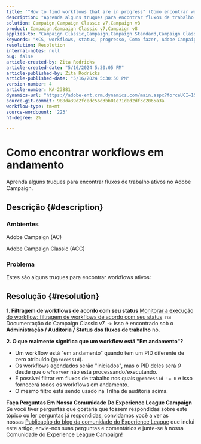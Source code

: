 ```yaml
---
title: '"How to find workflows that are in progress" (Como encontrar workflows em andamento)'
description: "Aprenda alguns truques para encontrar fluxos de trabalho ativos no Adobe Campaign."
solution: Campaign,Campaign Classic v7,Campaign v8
product: Campaign,Campaign Classic v7,Campaign v8
applies-to: "Campaign Classic,Campaign,Campaign Standard,Campaign Classic v7,Campaign v8"
keywords: "KCS, workflows, status, progresso, Como fazer, Adobe Campaign, AC, ACC, Adobe Campaign Classic"
resolution: Resolution
internal-notes: null
bug: false
article-created-by: Zita Rodricks
article-created-date: "5/16/2024 5:30:05 PM"
article-published-by: Zita Rodricks
article-published-date: "5/16/2024 5:30:50 PM"
version-number: 4
article-number: KA-23881
dynamics-url: "https://adobe-ent.crm.dynamics.com/main.aspx?forceUCI=1&pagetype=entityrecord&etn=knowledgearticle&id=d19836ed-a913-ef11-9f89-6045bd0298d4"
source-git-commit: 988da39d2fcedc56d3bb01e71d0d2df3c2065a3a
workflow-type: tm+mt
source-wordcount: '223'
ht-degree: 2%

---
```


# Como encontrar workflows em andamento


Aprenda alguns truques para encontrar fluxos de trabalho ativos no Adobe Campaign.

## Descrição {#description}


### Ambientes

Adobe Campaign (AC)

Adobe Campaign Classic (ACC)

### Problema

Estes são alguns truques para encontrar workflows ativos:


## Resolução {#resolution}


<b>1. Filtragem de workflows de acordo com seu status</b>
[Monitorar a execução do workflow: filtragem de workflows de acordo com seu status](https://experienceleague.adobe.com/docs/campaign-classic/using/automating-with-workflows/monitoring-workflows/monitoring-workflow-execution.html?lang=en#filtering-workflows-status)  na Documentação do Campaign Classic v7.
-`>`  Isso é encontrado sob o <b>Administração / Auditoria / Status dos fluxos de trabalho</b> nó.

<b>2. O que realmente significa que um workflow está &quot;Em andamento&quot;?</b>
- Um workflow está &quot;em andamento&quot; quando tem um PID diferente de zero atribuído (`@processId`).
- Os workflows agendados serão &quot;iniciados&quot;, mas o PID deles será *0* desde que o `wfserver` não está processando/executando.
- É possível filtrar em fluxos de trabalho nos quais `@processId != 0` e isso fornecerá todos os workflows em andamento.
- O mesmo filtro está sendo usado na Trilha de auditoria acima.




<b>Faça Perguntas Em Nossa Comunidade Do Experience League Campaign</b>
Se você tiver perguntas que gostaria que fossem respondidas sobre este tópico ou ler perguntas já respondidas, convidamos você a ver as nossas [Publicação do blog da comunidade do Experience League](https://experienceleaguecommunities.adobe.com/t5/adobe-campaign-classic-blogs/introducing-top-kcs-articles-curated-for-your-troubleshooting/bc-p/672426#M132 "Seguir link") que inclui este artigo, envie-nos suas perguntas e comentários e junte-se à nossa Comunidade do Experience League Campaign!
